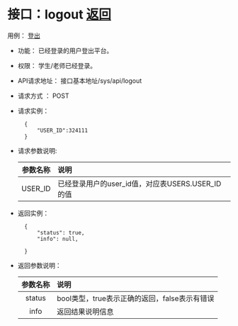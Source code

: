 ﻿<!-- markdownlint-disable MD033-->
<!-- 禁止MD033类型的警告 https://www.npmjs.com/package/markdownlint -->

# 接口：logout  [返回](../README.md)
用例： [登出](../用例/Login_out.md)

- 功能：
    已经登录的用户登出平台。
    
- 权限：
    学生/老师已经登录。    
    
- API请求地址： 
    接口基本地址/sys/api/logout

- 请求方式 ：
    POST

- 请求实例：

        {
            "USER_ID":324111
        }
        
- 请求参数说明:        

  |参数名称|说明|
  |:---------:|:--------------------------------------------------------|      
  |USER_ID|已经登录用户的user_id值，对应表USERS.USER_ID的值|
  
- 返回实例：

        {         
            "status": true,
            "info": null,    

        }
 
- 返回参数说明：    
 
  |参数名称|说明|
  |:---------:|:--------------------------------------------------------|      
  |status|bool类型，true表示正确的返回，false表示有错误|
  |info|返回结果说明信息|



